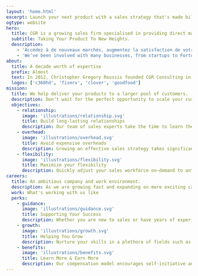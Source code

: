 ```yaml
---
layout: 'home.html'
excerpt: Launch your next product with a sales strategy that's made billions.
ogtype: website
hero:
  title: CGR is a growing sales firm specialised in providing direct marketing solutions for the most ambitious companies in North America.
  subtitle: Taking Your Product To New Heights.
  description:
    - 'Accédez à de nouveaux marchés, augmentez la satisfaction de votre clientèle, et augmentez vos revenus en délegant vos ventes à des experts.'
    - 'We’ve been involved with many businesses, from startups to Fortune 500, to understand the limits of marketing at scale. That’s why we specialize in providing direct marketing solutions with our internal sales team.'
about:
  title: A decade worth of expertise
  prefix: Almost
  text: In 2012, Christopher Gregory Roussis founded CGR Consulting in the beautiful city of Ottawa after years of experience in sales and client outreach. Working on a campaign with one of biggest processing companies in Canada, the team quickly grew to dozens of experts, some of which opened their own offices across the country. After a few years Chris moved back to Quebec in order to access the bigger Montréal market,landing deals with comapnies such as Fiserv and Goodfood.
  logos: ['c360hd', 'fiserv', 'clover', 'goodfood']
mission:
  title: We help deliver your products to a larger pool of customers.
  description: Don’t wait for the perfect opportunity to scale your customer acquisition needs. Leverage our team of sales experts to lead your efforts by meeting new consumers wherever they happen to be.
  objectives:
    - relationship:
      image: 'illustrations/relationship.svg'
      title: Build long-lasting relationships
      description: Our team of sales experts take the time to learn the relevant needs of customers during direct interactions. This helps us fulfill those needs appropriatlely with your products.
    - overhead:
      image: 'illustrations/overhead.svg'
      title: Avoid expensive overheads
      description: Growing an effective sales strategy takes significant resources over a long period of time. We take care of this expensive process in order for you to focus entirely on your mission.
    - flexibility:
      image: 'illustrations/flexibility.svg'
      title: Maximize your flexibility
      description: Quickly adjust your sales workforce on–demand to anticipate market shifts. Respond to competitors’ campaigns. Avoid your sales force being the bottleneck for your new product launches.
careers:
  title: An ambitious company and work environment.
  description: As we are growing fast and expanding on more exciting campaigns, we are always looking for driven and passionate individuals to join our ranks. Our team consists of salespeople of all levels, all working together to satisfy the needs of our clients while growing and refining their skills.
  work: What's working with us like
  perks:
    - guidance:
      image: 'illustrations/guidance.svg'
      title: Supporting Your Success
      description: Whether you are new to sales or have years of experience under your belt, we give you the tools to learn, grow, and succeed. By coaching you whether on-site or remote, teaming up with more experienced colleagues until you’re confident, and attending conferences together, we put all the chips in to make you succeed.
    - growth:
      image: 'illustrations/growth.svg'
      title: Helping You Grow
      description: Nurture your skills in a plethora of fields such as time and money management, coaching, public speaking, and a lot more. We actively closely monitor the performance of each team member to ensure they recieve the adequate mentorship. Work with the latest technology and track your own progress overtime as you evolve.
    - benefits:
      image: 'illustrations/benefits.svg'
      title: Learn More & Earn More
      description: Our compensation model encourages self-initiative and consistency. With no ciellings to how much you earn per week, month, year, you have the opportunity to be flexible in your work hours or maximize your income. We offer regular cash bonuses for high performers as well as dinners and social events. Work hard and play even harder!
---
```

